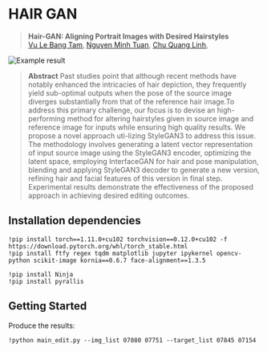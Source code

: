# HAIR GAN
> **Hair-GAN: Aligning Portrait Images with Desired Hairstyles**<br/>
[Vu Le Bang Tam](https://github.com/TamVu02),
[Nguyen Minh Tuan](https://github.com/MinhTuan0510),
[Chu Quang Linh](https://github.com/linhchu1),

![Example result](assets/quantitive_result.png)

>  **Abstract** Past studies point that although recent methods have notably enhanced the intricacies of hair depiction, they frequently yield sub-optimal outputs when the pose of
the source image diverges substantially from that of the reference hair image.To address this primary challenge, our focus is to devise an high-performing
method for altering hairstyles given in source image and reference image for inputs while ensuring high quality results. We propose a novel approach uti-lizing StyleGAN3 to address this issue.
The methodology involves generating a latent vector representation of input source image using the StyleGAN3 encoder, optimizing the latent space, employing InterfaceGAN for hair and pose manipulation,
blending and applying StyleGAN3 decoder to generate a new version, refining hair and facial features of this version in final step. Experimental results demonstrate
the effectiveness of the proposed approach in achieving desired editing outcomes.
> 

## Installation dependencies
```
!pip install torch==1.11.0+cu102 torchvision==0.12.0+cu102 -f https://download.pytorch.org/whl/torch_stable.html
!pip install ftfy regex tqdm matplotlib jupyter ipykernel opencv-python scikit-image kornia==0.6.7 face-alignment==1.3.5
```
```
!pip install Ninja
!pip install pyrallis
```

## Getting Started  
Produce the results:
```
!python main_edit.py --img_list 07080 07751 --target_list 07845 07154
```
